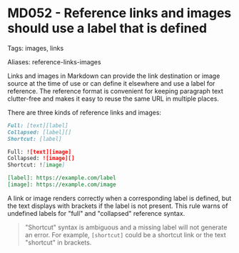 # MD052 - Reference links and images should use a label that is defined

Tags: images, links

Aliases: reference-links-images

Links and images in Markdown can provide the link destination or image source
at the time of use or can define it elsewhere and use a label for reference.
The reference format is convenient for keeping paragraph text clutter-free
and makes it easy to reuse the same URL in multiple places.

There are three kinds of reference links and images:

```markdown
Full: [text][label]
Collapsed: [label][]
Shortcut: [label]

Full: ![text][image]
Collapsed: ![image][]
Shortcut: ![image]

[label]: https://example.com/label
[image]: https://example.com/image
```

A link or image renders correctly when a corresponding label is defined, but
the text displays with brackets if the label is not present. This rule warns
of undefined labels for "full" and "collapsed" reference syntax.

> "Shortcut" syntax is ambiguous and a missing label will not generate an
  error. For example, `[shortcut]` could be a shortcut link or the text
  "shortcut" in brackets.